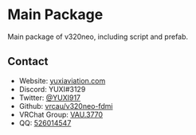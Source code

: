 # Main Package

Main package of v320neo, including script and prefab.

## Contact

- Website: [yuxiaviation.com](https://yuxiaviation.com/)
- Discord: YUXI#3129
- Twitter: [@YUXI917](https://twitter.com/YUXI917)
- Github: [vrcau/v320neo-fdmi](https://github.com/vrcau/v320neo-fdmi)
- VRChat Group: [VAU.3770](https://vrc.group/VAU.3770)
- QQ: [526014547](https://jq.qq.com/?_wv=1027&k=oH8yHGNS)